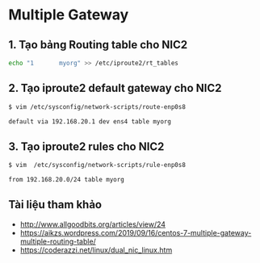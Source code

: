 # Multiple Gateway
## 1. Tạo bảng Routing table cho NIC2
```sh
echo "1       myorg" >> /etc/iproute2/rt_tables
```
## 2. Tạo iproute2 default gateway cho NIC2
```sh
$ vim /etc/sysconfig/network-scripts/route-enp0s8

default via 192.168.20.1 dev ens4 table myorg
```
## 3. Tạo iproute2 rules cho NIC2
```sh
$ vim  /etc/sysconfig/network-scripts/rule-enp0s8

from 192.168.20.0/24 table myorg
```

## Tài liệu tham khảo
- http://www.allgoodbits.org/articles/view/24
- https://aikzs.wordpress.com/2019/09/16/centos-7-multiple-gateway-multiple-routing-table/
- https://coderazzi.net/linux/dual_nic_linux.htm
